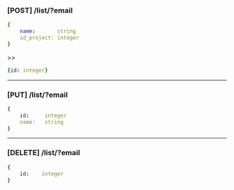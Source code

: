 

### [POST] /list/?email
```yaml
{
    name:       string
    id_project: integer
}
```
\>>
```yaml
{id: integer}
```
---
### [PUT] /list/?email
```yaml
{           
    id:     integer
    name:   string
}
```
---
### [DELETE] /list/?email
```yaml
{
    id:    integer
}
```